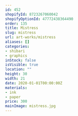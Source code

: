 ```yaml
---
id: 452
shopifyId: 8723267060042
shopifyOptionId: 47772438364490
order: 135
title: Mistress
slug: mistress
url: art-works/mistress
aliases: []
categories:
- shibari
- graphics
inStock: false
isVisible: true
location: ""
height: 30
width: 21
date: 2020-01-01T00:00:00Z
materials:
- ink
- paper
price: 300
mainImage: mistress.jpg
---
```

